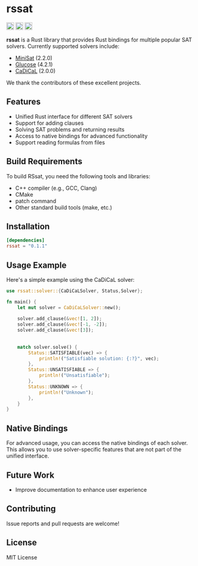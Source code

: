 # rssat


[<img alt="github" src="https://img.shields.io/badge/github-francisol/rssat?style=for-the-badge&labelColor=555555&logo=github" height="20">](https://github.com/francisol/rssat)
[<img alt="crates.io" src="https://img.shields.io/crates/v/rssat.svg?style=for-the-badge&color=fc8d62&logo=rust" height="20">](https://crates.io/crates/rssat)
[<img alt="docs.rs" src="https://img.shields.io/badge/docs.rs-rssat?style=for-the-badge&labelColor=555555&logo=docs.rs" height="20">](https://docs.rs/rssat)

**rssat** is a Rust library that provides Rust bindings for multiple popular SAT solvers. Currently supported solvers include:

- [MiniSat](https://github.com/niklasso/minisat) (2.2.0)
- [Glucose](https://github.com/audemard/glucose) (4.2.1)
- [CaDiCaL](https://github.com/arminbiere/cadical) (2.0.0)

We thank the contributors of these excellent projects.
## Features

- Unified Rust interface for different SAT solvers
- Support for adding clauses
- Solving SAT problems and returning results
- Access to native bindings for advanced functionality
- Support reading formulas from files


## Build Requirements
To build RSsat, you need the following tools and libraries:

- C++ compiler (e.g., GCC, Clang)
- CMake
- patch command
- Other standard build tools (make, etc.)

## Installation

```toml
[dependencies]
rssat = "0.1.1"
```

## Usage Example
Here's a simple example using the CaDiCaL solver:
```rust
use rssat::solver::{CaDiCaLSolver, Status,Solver};

fn main() {
    let mut solver = CaDiCaLSolver::new();
    
    solver.add_clause(&vec![1, 2]);
    solver.add_clause(&vec![-1, -2]);
    solver.add_clause(&vec![3]);
    
    
    match solver.solve() {
        Status::SATISFIABLE(vec) => {
            println!("Satisfiable solution: {:?}", vec);
        },
        Status::UNSATISFIABLE => {
            println!("Unsatisfiable");
        },
        Status::UNKNOWN => {
            println!("Unknown");
        },
    }
}
```
## Native Bindings
For advanced usage, you can access the native bindings of each solver. This allows you to use solver-specific features that are not part of the unified interface. 

## Future Work
- Improve documentation to enhance user experience


## Contributing
Issue reports and pull requests are welcome!
## License
MIT License


